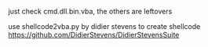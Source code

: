just check cmd.dll.bin.vba, the others are leftovers

use shellcode2vba.py by didier stevens to create shellcode https://github.com/DidierStevens/DidierStevensSuite
